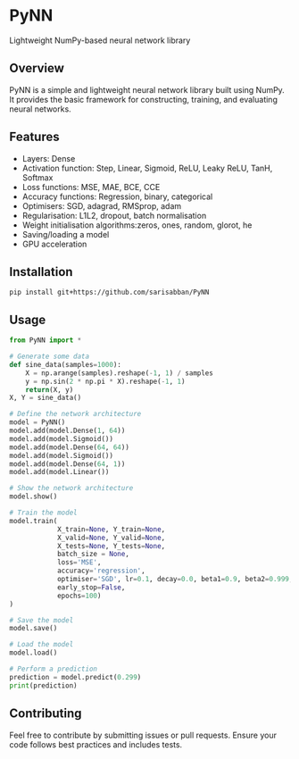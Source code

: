# PyNN
Lightweight NumPy-based neural network library

## Overview
PyNN is a simple and lightweight neural network library built using NumPy. It provides the basic framework for constructing, training, and evaluating neural networks.

## Features
* Layers: Dense
* Activation function: Step, Linear, Sigmoid, ReLU, Leaky ReLU, TanH, Softmax
* Loss functions: MSE, MAE, BCE, CCE
* Accuracy functions: Regression, binary, categorical
* Optimisers: SGD, adagrad, RMSprop, adam
* Regularisation: L1L2, dropout, batch normalisation
* Weight initialisation algorithms:zeros, ones, random, glorot, he
* Saving/loading a model
* GPU acceleration

## Installation
```
pip install git+https://github.com/sarisabban/PyNN
```

## Usage
```py
from PyNN import *

# Generate some data
def sine_data(samples=1000):
	X = np.arange(samples).reshape(-1, 1) / samples
	y = np.sin(2 * np.pi * X).reshape(-1, 1)
	return(X, y)
X, Y = sine_data()

# Define the network architecture
model = PyNN()
model.add(model.Dense(1, 64))
model.add(model.Sigmoid())
model.add(model.Dense(64, 64))
model.add(model.Sigmoid())
model.add(model.Dense(64, 1))
model.add(model.Linear())

# Show the network architecture
model.show()

# Train the model
model.train(
			X_train=None, Y_train=None,
			X_valid=None, Y_valid=None,
			X_tests=None, Y_tests=None,
			batch_size = None,
			loss='MSE',
			accuracy='regression',
			optimiser='SGD', lr=0.1, decay=0.0, beta1=0.9, beta2=0.999, e=1e-7,
			early_stop=False,
			epochs=100)
)

# Save the model
model.save()

# Load the model
model.load()

# Perform a prediction
prediction = model.predict(0.299)
print(prediction)
```

## Contributing
Feel free to contribute by submitting issues or pull requests. Ensure your code follows best practices and includes tests.
